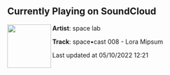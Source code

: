 ## Currently Playing on SoundCloud

[<img align="left" width="100" src="https://i1.sndcdn.com/artworks-recB9J5WEiivWszC-yigXTg-t500x500.jpg">](https://soundcloud.com/spacelabrecords/lora_space_lab)

**Artist**: space lab 

**Track**: space•cast 008 - Lora Mipsum

Last updated at 05/10/2022 12:21
